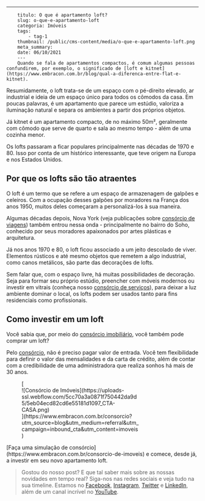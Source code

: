 ---
        titulo: O que é apartamento loft?
        slug: o-que-e-apartamento-loft
        categoria: Imóveis
        tags:
            - tag-1
        thumbnail: /public/cms-content/media/o-que-e-apartamento-loft.png
        meta_summary: 
        date: 06/10/2021
        ---
        Quando se fala de apartamentos compactos, é comum algumas pessoas confundirem, por exemplo, o significado de [loft e kitnet](https://www.embracon.com.br/blog/qual-a-diferenca-entre-flat-e-kitnet).

Resumidamente, o loft trata-se de um espaço com o pé-direito elevado, ar industrial e ideia de um espaço único para todos os cômodos da casa. Em poucas palavras, é um apartamento que parece um estúdio, valoriza a iluminação natural e separa os ambientes a partir dos próprios objetos.

Já kitnet é um apartamento compacto, de no máximo 50m², geralmente com cômodo que serve de quarto e sala ao mesmo tempo - além de uma cozinha menor.

Os lofts passaram a ficar populares principalmente nas décadas de 1970 e 80. Isso por conta de um histórico interessante, que teve origem na Europa e nos Estados Unidos.

Por que os lofts são tão atraentes
----------------------------------

O loft é um termo que se refere a um espaço de armazenagem de galpões e celeiros. Com a ocupação desses galpões por moradores na França dos anos 1950, muitos deles começaram a personalizá-los à sua maneira.

Algumas décadas depois, Nova York (veja publicações sobre [consórcio de viagens](https://www.embracon.com.br/category/viagens)) também entrou nessa onda - principalmente no bairro do Soho, conhecido por seus moradores apaixonados por artes plásticas e arquitetura.

Já nos anos 1970 e 80, o loft ficou associado a um jeito descolado de viver. Elementos rústicos e até mesmo objetos que remetem a algo industrial, como canos metálicos, são parte das decorações de lofts.

Sem falar que, com o espaço livre, há muitas possibilidades de decoração. Seja para formar seu próprio estúdio, preencher com móveis modernos ou investir em vitrais (conheça nosso [consórcio de serviços](https://www.embracon.com.br/consorcio-servicos)), para deixar a luz ambiente dominar o local, os lofts podem ser usados tanto para fins residenciais como profissionais.

Como investir em um loft
------------------------

Você sabia que, por meio do [consórcio imobiliário](https://www.embracon.com.br/blog/por-que-contratar-o-consorcio-imobiliario-embracon), você também pode comprar um loft?

Pelo [consórcio](https://www.embracon.com.br), não é preciso pagar valor de entrada. Você tem flexibilidade para definir o valor das mensalidades e da carta de crédito, além de contar com a credibilidade de uma administradora que realiza sonhos há mais de 30 anos.

<figure class="w-richtext-figure-type-image w-richtext-align-center" style="max-width:310px">[<div>![Consórcio de Imóveis](https://uploads-ssl.webflow.com/5cc70a3a0871f750442da9d5/5eb04ecd82cd6e55181d1097_CTA-CASA.png)</div>](https://www.embracon.com.br/consorcio?utm_source=blog&utm_medium=referral&utm_campaign=inbound_cta&utm_content=imoveis)</figure>[Faça uma simulação de consórcio](https://www.embracon.com.br/consorcio-de-imoveis) e comece, desde já, a investir em seu novo apartamento loft.

> Gostou do nosso post? E que tal saber mais sobre as nossas novidades em tempo real? Siga-nos nas redes sociais e veja tudo na sua timeline. Estamos no [Facebook](https://www.facebook.com/embracon/), [Instagram](https://www.instagram.com/embraconoficial/), [Twitter](https://twitter.com/embracon) e [LinkedIn](https://www.linkedin.com/company/1018875/), além de um canal incrível no [YouTube](https://www.youtube.com/channel/UCL-Y0mv9zc73Iek48NLUBzQ).
        